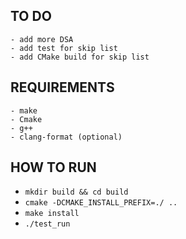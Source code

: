 ## TO DO
    - add more DSA
    - add test for skip list
    - add CMake build for skip list

## REQUIREMENTS
    - make
    - Cmake
    - g++
    - clang-format (optional)

## HOW TO RUN
- `mkdir build && cd build`
- `cmake -DCMAKE_INSTALL_PREFIX=./ ..`
- `make install`
- `./test_run`
